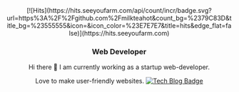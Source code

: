 

<div align=center>
  [![Hits](https://hits.seeyoufarm.com/api/count/incr/badge.svg?url=https%3A%2F%2Fgithub.com%2Fmilkteahot&count_bg=%2379C83D&title_bg=%23555555&icon=&icon_color=%23E7E7E7&title=hits&edge_flat=false)](https://hits.seeyoufarm.com)
  
  ### Web Developer
  Hi there 👋
  I am currently working as a startup web-developer.
  
  Love to make user-friendly websites.
  [![Tech Blog Badge](http://img.shields.io/badge/-Tech%20blog-black?style=flat-square&logo=github&link=https://skying23.tistory.com/category/TIL)](https://skying23.tistory.com/category/TIL)

</div>


<!--
**milkteahot/milkteahot** is a ✨ _special_ ✨ repository because its `README.md` (this file) appears on your GitHub profile.

Here are some ideas to get you started:

- 🔭 I’m currently working on ...
- 🌱 I’m currently learning ...
- 👯 I’m looking to collaborate on ...
- 🤔 I’m looking for help with ...
- 💬 Ask me about ...
- 📫 How to reach me: ...
- 😄 Pronouns: ...
- ⚡ Fun fact: ...
-->
